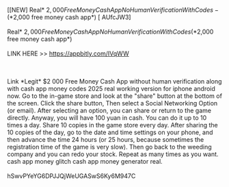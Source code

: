 [[NEW] Real* $2,000 Free Money Cash App No Human Verification With Codes - (*$2,000 free money cash app*) [ AUfcJW3]
<br>
<br>Real* $2,000 Free Money Cash App No Human Verification With Codes (*$2,000 free money cash app*)
<br>
<br>LINK HERE >> https://appbitly.com/IVqWW

<br>
<br>Link *Legit* $2 000 Free Money Cash App without human verification along with cash app money codes 2025 real working version for iphone android now.  Go to the in-game store and look at the "share" button at the bottom of the screen.  Click the share button, Then select a Social Networking Option (or email).  After selecting an option, you can share or return to the game directly.  Anyway, you will have 100 yuan in cash.  You can do it up to 10 times a day.  Share 10 copies in the game store every day.  After sharing the 10 copies of the day, go to the date and time settings on your phone, and then advance the time 24 hours (or 25 hours, because sometimes the registration time of the game is very slow).  Then go back to the weeding company and you can redo your stock.  Repeat as many times as you want.  cash app money glitch cash app money generator real. 
<br>
<br>hSwvPYeYG6DPJJQjWeUGASwS6Ky6M947C
<br>
